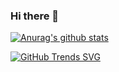 ### Hi there 👋

<!--
**The-salvation-road-of-Linux-engineer**
![The-salvation-road-of-Linux-engineer](https://repobeats.axiom.co/api/embed/5b7bd001e11b212215df374eedcfdc3e414c4793.svg "Repobeats analytics image")

**renan_api**</br>
![renran_api](https://repobeats.axiom.co/api/embed/b86ad892149c2f7b4c8045e261f3692886ee5eb7.svg "Repobeats analytics image")

**mofang_api**</br>
![Alt](https://repobeats.axiom.co/api/embed/c258da614987125d44270a9dfa6c3bb68d3acf45.svg "Repobeats analytics image")
-->
<!--
**like-ycy/like-ycy** is a ✨ _special_ ✨ repository because its `README.md` (this file) appears on your GitHub profile.

Here are some ideas to get you started:

- 🔭 I’m currently working on ...
- 🌱 I’m currently learning ...
- 👯 I’m looking to collaborate on ...
- 🤔 I’m looking for help with ...
- 💬 Ask me about ...
- 📫 How to reach me: ...
- 😄 Pronouns: ...
- ⚡ Fun fact: ...
-->
[![Anurag's github stats](https://github-readme-stats.vercel.app/api?username=like-ycy&show_icons=true)](https://github.com/anuraghazra/github-readme-stats)

[![GitHub Trends SVG](https://api.githubtrends.io/user/svg/like-ycy/repos?time_range=one_year&theme=classic)](https://githubtrends.io)
